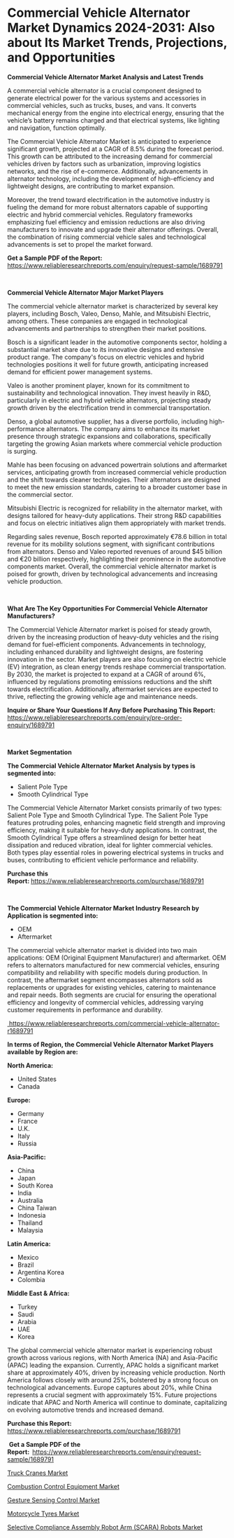 <p><h1>Commercial Vehicle Alternator Market Dynamics 2024-2031: Also about Its Market Trends, Projections, and Opportunities</h1></p><p><strong>Commercial Vehicle Alternator Market Analysis and Latest Trends</strong></p>
<p><p>A commercial vehicle alternator is a crucial component designed to generate electrical power for the various systems and accessories in commercial vehicles, such as trucks, buses, and vans. It converts mechanical energy from the engine into electrical energy, ensuring that the vehicle’s battery remains charged and that electrical systems, like lighting and navigation, function optimally.</p><p>The Commercial Vehicle Alternator Market is anticipated to experience significant growth, projected at a CAGR of 8.5% during the forecast period. This growth can be attributed to the increasing demand for commercial vehicles driven by factors such as urbanization, improving logistics networks, and the rise of e-commerce. Additionally, advancements in alternator technology, including the development of high-efficiency and lightweight designs, are contributing to market expansion.</p><p>Moreover, the trend toward electrification in the automotive industry is fueling the demand for more robust alternators capable of supporting electric and hybrid commercial vehicles. Regulatory frameworks emphasizing fuel efficiency and emission reductions are also driving manufacturers to innovate and upgrade their alternator offerings. Overall, the combination of rising commercial vehicle sales and technological advancements is set to propel the market forward.</p></p>
<p><strong>Get a Sample PDF of the Report:&nbsp;</strong> <a href="https://www.reliableresearchreports.com/enquiry/request-sample/1689791?utm_campaign=5&utm_medium=2&utm_source=Github&utm_content=ia&utm_term=02112024&utm_id=commercial-vehicle-alternator">https://www.reliableresearchreports.com/enquiry/request-sample/1689791</a></p>
<p>&nbsp;</p>
<p><strong>Commercial Vehicle Alternator Major Market Players</strong></p>
<p><p>The commercial vehicle alternator market is characterized by several key players, including Bosch, Valeo, Denso, Mahle, and Mitsubishi Electric, among others. These companies are engaged in technological advancements and partnerships to strengthen their market positions.</p><p>Bosch is a significant leader in the automotive components sector, holding a substantial market share due to its innovative designs and extensive product range. The company's focus on electric vehicles and hybrid technologies positions it well for future growth, anticipating increased demand for efficient power management systems.</p><p>Valeo is another prominent player, known for its commitment to sustainability and technological innovation. They invest heavily in R&D, particularly in electric and hybrid vehicle alternators, projecting steady growth driven by the electrification trend in commercial transportation.</p><p>Denso, a global automotive supplier, has a diverse portfolio, including high-performance alternators. The company aims to enhance its market presence through strategic expansions and collaborations, specifically targeting the growing Asian markets where commercial vehicle production is surging.</p><p>Mahle has been focusing on advanced powertrain solutions and aftermarket services, anticipating growth from increased commercial vehicle production and the shift towards cleaner technologies. Their alternators are designed to meet the new emission standards, catering to a broader customer base in the commercial sector.</p><p>Mitsubishi Electric is recognized for reliability in the alternator market, with designs tailored for heavy-duty applications. Their strong R&D capabilities and focus on electric initiatives align them appropriately with market trends.</p><p>Regarding sales revenue, Bosch reported approximately €78.6 billion in total revenue for its mobility solutions segment, with significant contributions from alternators. Denso and Valeo reported revenues of around $45 billion and €20 billion respectively, highlighting their prominence in the automotive components market. Overall, the commercial vehicle alternator market is poised for growth, driven by technological advancements and increasing vehicle production.</p></p>
<p>&nbsp;</p>
<p><strong>What Are The Key Opportunities For Commercial Vehicle Alternator Manufacturers?</strong></p>
<p><p>The Commercial Vehicle Alternator market is poised for steady growth, driven by the increasing production of heavy-duty vehicles and the rising demand for fuel-efficient components. Advancements in technology, including enhanced durability and lightweight designs, are fostering innovation in the sector. Market players are also focusing on electric vehicle (EV) integration, as clean energy trends reshape commercial transportation. By 2030, the market is projected to expand at a CAGR of around 6%, influenced by regulations promoting emissions reductions and the shift towards electrification. Additionally, aftermarket services are expected to thrive, reflecting the growing vehicle age and maintenance needs.</p></p>
<p><strong>Inquire or Share Your Questions If Any Before Purchasing This Report:</strong> <a href="https://www.reliableresearchreports.com/enquiry/pre-order-enquiry/1689791?utm_campaign=5&utm_medium=2&utm_source=Github&utm_content=ia&utm_term=02112024&utm_id=commercial-vehicle-alternator">https://www.reliableresearchreports.com/enquiry/pre-order-enquiry/1689791</a></p>
<p>&nbsp;</p>
<p><strong>Market Segmentation</strong></p>
<p><strong>The Commercial Vehicle Alternator Market Analysis by types is segmented into:</strong></p>
<p><ul><li>Salient Pole Type</li><li>Smooth Cylindrical Type</li></ul></p>
<p><p>The Commercial Vehicle Alternator Market consists primarily of two types: Salient Pole Type and Smooth Cylindrical Type. The Salient Pole Type features protruding poles, enhancing magnetic field strength and improving efficiency, making it suitable for heavy-duty applications. In contrast, the Smooth Cylindrical Type offers a streamlined design for better heat dissipation and reduced vibration, ideal for lighter commercial vehicles. Both types play essential roles in powering electrical systems in trucks and buses, contributing to efficient vehicle performance and reliability.</p></p>
<p><strong>Purchase this Report:&nbsp;</strong><a href="https://www.reliableresearchreports.com/purchase/1689791?utm_campaign=5&utm_medium=2&utm_source=Github&utm_content=ia&utm_term=02112024&utm_id=commercial-vehicle-alternator">https://www.reliableresearchreports.com/purchase/1689791</a></p>
<p>&nbsp;</p>
<p><strong>The Commercial Vehicle Alternator Market Industry Research by Application is segmented into:</strong></p>
<p><ul><li>OEM</li><li>Aftermarket</li></ul></p>
<p><p>The commercial vehicle alternator market is divided into two main applications: OEM (Original Equipment Manufacturer) and aftermarket. OEM refers to alternators manufactured for new commercial vehicles, ensuring compatibility and reliability with specific models during production. In contrast, the aftermarket segment encompasses alternators sold as replacements or upgrades for existing vehicles, catering to maintenance and repair needs. Both segments are crucial for ensuring the operational efficiency and longevity of commercial vehicles, addressing varying customer requirements in performance and durability.</p></p>
<p><a href="https://www.reliableresearchreports.com/commercial-vehicle-alternator-r1689791?utm_campaign=5&utm_medium=2&utm_source=Github&utm_content=ia&utm_term=02112024&utm_id=commercial-vehicle-alternator">&nbsp;https://www.reliableresearchreports.com/commercial-vehicle-alternator-r1689791</a></p>
<p><strong>In terms of Region, the Commercial Vehicle Alternator Market Players available by Region are:</strong></p>
<p>
    <p> <strong> North America: </strong>
        <ul>
            <li>United States</li>
            <li>Canada</li>
        </ul>
        </p> 
    <p> <strong> Europe: </strong>
        <ul>
            <li>Germany</li>
            <li>France</li>
            <li>U.K.</li>
            <li>Italy</li>
            <li>Russia</li>
        </ul>
        </p> 
    <p> <strong> Asia-Pacific: </strong>
        <ul>
            <li>China</li>
            <li>Japan</li>
            <li>South Korea</li>
            <li>India</li>
            <li>Australia</li>
            <li>China Taiwan</li>
            <li>Indonesia</li>
            <li>Thailand</li>
            <li>Malaysia</li>
        </ul>
        </p> 
    <p> <strong> Latin America: </strong>
        <ul>
            <li>Mexico</li>
            <li>Brazil</li>
            <li>Argentina Korea</li>
            <li>Colombia</li>
        </ul>
        </p> 
    <p> <strong> Middle East & Africa: </strong>
        <ul>
            <li>Turkey</li>
            <li>Saudi</li>
            <li>Arabia</li>
            <li>UAE</li>
            <li>Korea</li>
        </ul>
    </p>
    </p>
<p><p>The global commercial vehicle alternator market is experiencing robust growth across various regions, with North America (NA) and Asia-Pacific (APAC) leading the expansion. Currently, APAC holds a significant market share at approximately 40%, driven by increasing vehicle production. North America follows closely with around 25%, bolstered by a strong focus on technological advancements. Europe captures about 20%, while China represents a crucial segment with approximately 15%. Future projections indicate that APAC and North America will continue to dominate, capitalizing on evolving automotive trends and increased demand.</p></p>
<p><strong>Purchase this Report: </strong><a href="https://www.reliableresearchreports.com/purchase/1689791?utm_campaign=5&utm_medium=2&utm_source=Github&utm_content=ia&utm_term=02112024&utm_id=commercial-vehicle-alternator">https://www.reliableresearchreports.com/purchase/1689791</a></p>
<p>&nbsp;<strong>Get a Sample PDF of the Report:&nbsp;&nbsp;</strong><a href="https://www.reliableresearchreports.com/enquiry/request-sample/1689791?utm_campaign=5&utm_medium=2&utm_source=Github&utm_content=ia&utm_term=02112024&utm_id=commercial-vehicle-alternator">https://www.reliableresearchreports.com/enquiry/request-sample/1689791</a></p>
<p><strong></strong></p>
<p><p><a href="https://github.com/RogerBennett414/Market-Research-Report-List-1/blob/main/truck-cranes-market.md?utm_campaign=5&utm_medium=2&utm_source=Github&utm_content=ia&utm_term=02112024&utm_id=commercial-vehicle-alternator">Truck Cranes Market</a></p><p><a href="https://issuu.com/reportprime-2/docs/combustion-control-equipment-market_6ad9ed919fc094?utm_campaign=5&utm_medium=2&utm_source=Github&utm_content=ia&utm_term=02112024&utm_id=commercial-vehicle-alternator">Combustion Control Equipment Market</a></p><p><a href="https://www.linkedin.com/pulse/gesture-sensing-control-market-research-report-forecast-hgwkc?utm_campaign=5&utm_medium=2&utm_source=Github&utm_content=ia&utm_term=02112024&utm_id=commercial-vehicle-alternator">Gesture Sensing Control Market</a></p><p><a href="https://github.com/sumonsky0m/Market-Research-Report-List-1/blob/main/motorcycle-tyres-market.md?utm_campaign=5&utm_medium=2&utm_source=Github&utm_content=ia&utm_term=02112024&utm_id=commercial-vehicle-alternator">Motorcycle Tyres Market</a></p><p><a href="https://issuu.com/reportprime-2/docs/selective-compliance-assembly-robot_5a0ae7b7cfcb4f?utm_campaign=5&utm_medium=2&utm_source=Github&utm_content=ia&utm_term=02112024&utm_id=commercial-vehicle-alternator">Selective Compliance Assembly Robot Arm (SCARA) Robots Market</a></p></p>
